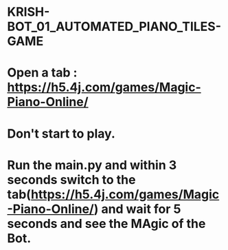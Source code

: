 # KRISH-BOT_01_AUTOMATED_PIANO_TILES-GAME
# Open a tab : https://h5.4j.com/games/Magic-Piano-Online/
# Don't start to play.
# Run the main.py and within 3 seconds switch to the tab(https://h5.4j.com/games/Magic-Piano-Online/) and wait for 5 seconds and see the MAgic of the Bot.
